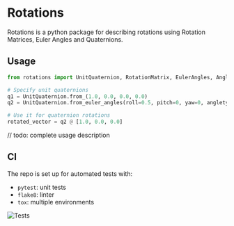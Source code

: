 # Rotations

Rotations is a python package for describing rotations using Rotation Matrices, Euler Angles and Quaternions. 

## Usage

```python
from rotations import UnitQuaternion, RotationMatrix, EulerAngles, AngleType

# Specify unit quaternions
q1 = UnitQuaternion.from_(1.0, 0.0, 0.0, 0.0)
q2 = UnitQuaternion.from_euler_angles(roll=0.5, pitch=0, yaw=0, angletype=AngleType.DEGREES)

# Use it for quaternion rotations
rotated_vector = q2 @ [1.0, 0.0, 0.0]

```
// todo: complete usage description

## CI
The repo is set up for automated tests with:

- `pytest`: unit tests
- `flake8`: linter
- `tox`: multiple environments

![Tests](https://github.com/Speterius/python-template/actions/workflows/test.yml/badge.svg)
